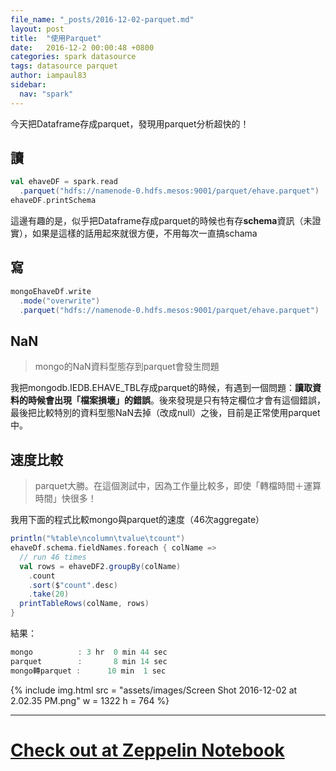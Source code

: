 ```yaml
---
file_name: "_posts/2016-12-02-parquet.md"
layout: post
title:  "使用Parquet"
date:   2016-12-2 00:00:48 +0800
categories: spark datasource
tags: datasource parquet
author: iampaul83
sidebar:
  nav: "spark"
---
```


今天把Dataframe存成parquet，發現用parquet分析超快的！


## 讀

```scala
val ehaveDF = spark.read
  .parquet("hdfs://namenode-0.hdfs.mesos:9001/parquet/ehave.parquet")
ehaveDF.printSchema
```

這邊有趣的是，似乎把Dataframe存成parquet的時候也有存**schema**資訊（未證實），如果是這樣的話用起來就很方便，不用每次一直搞schama


## 寫

```scala
mongoEhaveDf.write
  .mode("overwrite")
  .parquet("hdfs://namenode-0.hdfs.mesos:9001/parquet/ehave.parquet")
```


## NaN

> mongo的NaN資料型態存到parquet會發生問題

我把mongodb.IEDB.EHAVE_TBL存成parquet的時候，有遇到一個問題：__讀取資料的時候會出現「檔案損壞」的錯誤__。後來發現是只有特定欄位才會有這個錯誤，最後把比較特別的資料型態NaN去掉（改成null）之後，目前是正常使用parquet中。


## 速度比較

> parquet大勝。在這個測試中，因為工作量比較多，即使「轉檔時間＋運算時間」快很多！

我用下面的程式比較mongo與parquet的速度（46次aggregate）

```scala
println("%table\ncolumn\tvalue\tcount")
ehaveDf.schema.fieldNames.foreach { colName =>
  // run 46 times
  val rows = ehaveDF2.groupBy(colName)
    .count
    .sort($"count".desc)
    .take(20)
  printTableRows(colName, rows)
}
```

結果：

```c
mongo          : 3 hr  0 min 44 sec
parquet        :       8 min 14 sec
mongo轉parquet :      10 min  1 sec
```

{% include img.html src = "assets/images/Screen Shot 2016-12-02 at 2.02.35 PM.png"  w = 1322  h = 764  %}

---

# <a href="http://192.168.2.230/service/zeppelin2/#/notebook/2C292B1WN" class="btn btn--large" target="_black">Check out at Zeppelin Notebook</a>
